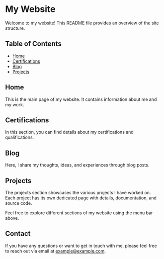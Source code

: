 # My Website

Welcome to my website! This README file provides an overview of the site structure.

## Table of Contents
- [Home](#home)
- [Certifications](#certifications)
- [Blog](#blog)
- [Projects](#projects)

## Home<a name="home"></a>

This is the main page of my website. It contains information about me and my work.

## Certifications<a name="certifications"></a>

In this section, you can find details about my certifications and qualifications.

## Blog<a name="blog"></a>

Here, I share my thoughts, ideas, and experiences through blog posts.

## Projects<a name="projects"></a>

The projects section showcases the various projects I have worked on. Each project has its own dedicated page with details, documentation, and source code.

Feel free to explore different sections of my website using the menu bar above.

## Contact

If you have any questions or want to get in touch with me, please feel free to reach out via email at example@example.com.


